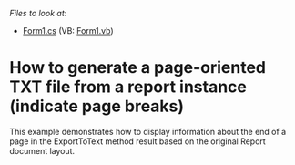 <!-- default file list -->
*Files to look at*:

* [Form1.cs](./CS/WindowsFormsApplication1/Form1.cs) (VB: [Form1.vb](./VB/WindowsFormsApplication1/Form1.vb))
<!-- default file list end -->
# How to generate a page-oriented TXT file from a report instance (indicate page breaks)


This example demonstrates how to display information about the end of a page in the ExportToText method result based on the original Report document layout.

<br/>


